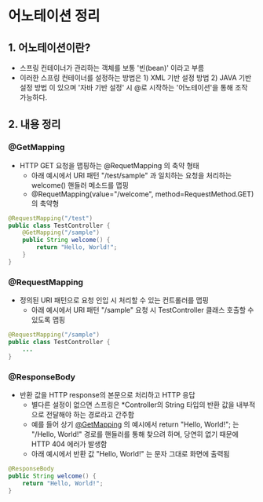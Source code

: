 # 어노테이션 정리
## 1. 어노테이션이란?
- 스프링 컨테이너가 관리하는 객체를 보통 '빈(bean)' 이라고 부름
- 이러한 스프링 컨테이너를 설정하는 방법은 1) XML 기반 설정 방법 2) JAVA 기반 설정 방법 이 있으며 '자바 기반 설정' 시 @로 시작하는 '어노테이션'을 통해 조작 가능하다.

## 2. 내용 정리
### @GetMapping
- HTTP GET 요청을 맵핑하는 @RequetMapping 의 축약 형태
  - 아래 예시에서 URI 패턴 "/test/sample" 과 일치하는 요청을 처리하는 welcome() 핸들러 메소드를 맵핑
  - @RequetMapping(value="/welcome", method=RequestMethod.GET) 의 축약형
``` java
@RequestMapping("/test")
public class TestController {
    @GetMapping("/sample")
    public String welcome() {
        return "Hello, World!";
    }
}
```

### @RequestMapping
- 정의된 URI 패턴으로 요청 인입 시 처리할 수 있는 컨트롤러를 맵핑
  - 아래 예시에서 URI 패턴 "/sample" 요청 시 TestController 클래스 호출할 수 있도록 맵핑
``` java
@RequestMapping("/sample")
public class TestController {
    ...
}
```


### @ResponseBody
- 반환 값을 HTTP response의 본문으로 처리하고 HTTP 응답
  - 별다른 설정이 없으면 스프링은 *Controller의 String 타입의 반환 값을 내부적으로 전달해야 하는 경로라고 간주함
  - 예를 들어 상기 <a href="#getmapping">@GetMapping</a> 의 예시에서 return "Hello, World!"; 는 "/Hello, World!" 경로를 핸들러를 통해 찾으려 하며, 당연히 없기 때문에 HTTP 404 에러가 발생함
  - 아래 예시에서 반환 값 "Hello, World!" 는 문자 그대로 화면에 출력됨
``` java
@ResponseBody
public String welcome() {
    return "Hello, World!";
}
```








